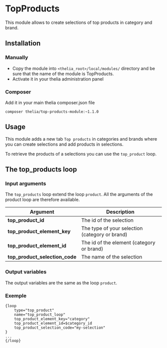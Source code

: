 # TopProducts

This module allows to create selections of top products in category and brand.

## Installation

### Manually

* Copy the module into ```<thelia_root>/local/modules/``` directory and be sure that the name of the module is TopProducts.
* Activate it in your thelia administration panel

### Composer

Add it in your main thelia composer.json file

```
composer thelia/top-products-module:~1.1.0
```

## Usage

This module adds a new tab `Top products` in categories and brands where you can create selections and add products in selections.

To retrieve the products of a selections you can use the `top_product` loop.  

## The top_products loop

### Input arguments

The `top_products` loop extend the loop `product`. All the arguments of the product loop are therefore available.

|Argument |Description |
|---      |--- |
|**top_product_id** | The id of the selection |
|**top_product_element_key** | The type of your selection (category or brand) |
|**top_product_element_id** | The id of the element (category or brand) |
|**top_product_selection_code** | The name of the selection |

### Output variables

The output variables are the same as the loop `product`.

### Exemple

    {loop 
        type="top_product" 
        name="top_product_loop" 
        top_product_element_key="category"
        top_product_element_id=$category_id 
        top_product_selection_code="my-selection"
    }
    ...
    {/loop}
